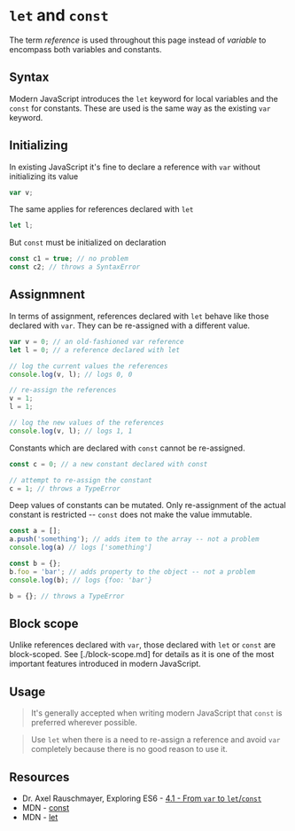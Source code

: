 # `let` and `const`

The term _reference_ is used throughout this page instead of _variable_ to encompass both variables and constants.

## Syntax

Modern JavaScript introduces the `let` keyword for local variables and  the `const` for constants.
These are used is the same way as the existing `var` keyword.

## Initializing

In existing JavaScript it's fine to declare a reference with `var` without initializing its value
```javascript
var v;
```

The same applies for references declared with `let`
```javascript
let l;
```

But `const` must be initialized on declaration
```javascript
const c1 = true; // no problem
const c2; // throws a SyntaxError
```

## Assignmnent

In terms of assignment, references declared with `let` behave like those declared with `var`.
They can be re-assigned with a different value.

```javascript
var v = 0; // an old-fashioned var reference
let l = 0; // a reference declared with let

// log the current values the references
console.log(v, l); // logs 0, 0

// re-assign the references
v = 1;
l = 1;

// log the new values of the references
console.log(v, l); // logs 1, 1
```

Constants which are declared with `const` cannot be re-assigned.
```javascript
const c = 0; // a new constant declared with const

// attempt to re-assign the constant
c = 1; // throws a TypeError
```

Deep values of constants can be mutated.
Only re-assignment of the actual constant is restricted -- `const` does not make the value immutable.
```javascript
const a = [];
a.push('something'); // adds item to the array -- not a problem
console.log(a) // logs ['something']

const b = {};
b.foo = 'bar'; // adds property to the object -- not a problem
console.log(b); // logs {foo: 'bar'}

b = {}; // throws a TypeError
```

## Block scope

Unlike references declared with `var`, those declared with `let` or `const` are block-scoped.
See [./block-scope.md] for details as it is one of the most important features introduced in modern JavaScript.

## Usage

> It's generally accepted when writing modern JavaScript that `const` is preferred wherever possible.

> Use `let` when there is a need to re-assign a reference and avoid `var` completely because there is no good reason to use it.

## Resources

* Dr. Axel Rauschmayer, Exploring ES6 - [4.1 - From `var` to `let`/`const`](http://exploringjs.com/es6/ch_core-features.html#_from-var-to-letconst)
* MDN - [const](https://developer.mozilla.org/en/docs/Web/JavaScript/Reference/Statements/const)
* MDN - [let](https://developer.mozilla.org/en/docs/Web/JavaScript/Reference/Statements/let)
